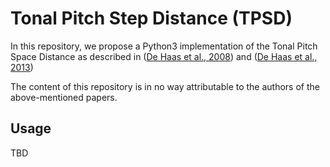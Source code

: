 # Tonal Pitch Step Distance (TPSD)

In this repository, we propose a Python3 implementation of the Tonal Pitch Space Distance as described
in ([De Haas et al., 2008](https://ismir2008.ismir.net/papers/ISMIR2008_252.pdf))
and ([De Haas et al., 2013](https://link.springer.com/article/10.1007/s13735-013-0036-6))

The content of this repository is in no way attributable to the authors of the above-mentioned papers.

## Usage

TBD
